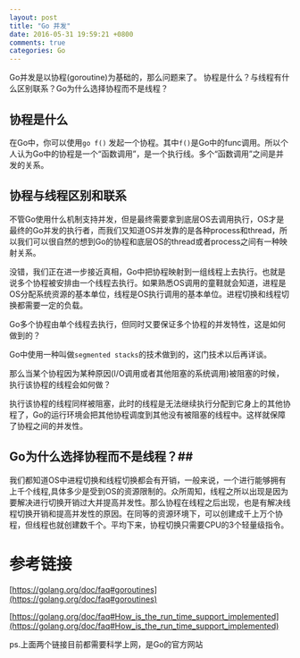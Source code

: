 ```yaml
---
layout: post
title: "Go 并发"
date: 2016-05-31 19:59:21 +0800
comments: true
categories: Go
---
```


Go并发是以协程(goroutine)为基础的，那么问题来了。
协程是什么？与线程有什么区别联系？Go为什么选择协程而不是线程？

## 协程是什么 ##

在Go中，你可以使用`go f()` 发起一个协程。其中`f()`是Go中的func调用。所以个人认为Go中的协程是一个“函数调用”，是一个执行线。多个“函数调用”之间是并发的关系。

<!--more-->

## 协程与线程区别和联系 ##

不管Go使用什么机制支持并发，但是最终需要拿到底层OS去调用执行，OS才是最终的Go并发的执行者，而我们又知道OS并发靠的是各种process和thread，所以我们可以很自然的想到Go的协程和底层OS的thread或者process之间有一种映射关系。

没错，我们正在进一步接近真相，Go中把协程映射到一组线程上去执行。也就是说多个协程被安排由一个线程去执行。如果熟悉OS调用的童鞋就会知道，进程是OS分配系统资源的基本单位，线程是OS执行调用的基本单位。进程切换和线程切换都需要一定的负载。

Go多个协程由单个线程去执行，但同时又要保证多个协程的并发特性，这是如何做到的？

Go中使用一种叫做`segmented stacks`的技术做到的，这门技术以后再详谈。

那么当某个协程因为某种原因(I/O调用或者其他阻塞的系统调用)被阻塞的时候，执行该协程的线程会如何做？

执行该协程的线程同样被阻塞，此时的线程是无法继续执行分配到它身上的其他协程了，Go的运行环境会把其他协程调度到其他没有被阻塞的线程中。这样就保障了协程之间的并发性。

## Go为什么选择协程而不是线程？##

我们都知道OS中进程切换和线程切换都会有开销，一般来说，一个进行能够拥有上千个线程,具体多少是受到OS的资源限制的。众所周知，线程之所以出现是因为要解决进行切换开销过大并提高并发性。那么协程在线程之后出现，也是有解决线程切换开销和提高并发性的原因。在同等的资源环境下，可以创建成千上万个协程，但线程也就创建数千个。平均下来，协程切换只需要CPU的3个轻量级指令。

# 参考链接 #

[https://golang.org/doc/faq#goroutines](https://golang.org/doc/faq#goroutines)

[https://golang.org/doc/faq#How_is_the_run_time_support_implemented](https://golang.org/doc/faq#How_is_the_run_time_support_implemented)

ps.上面两个链接目前都需要科学上网，是Go的官方网站